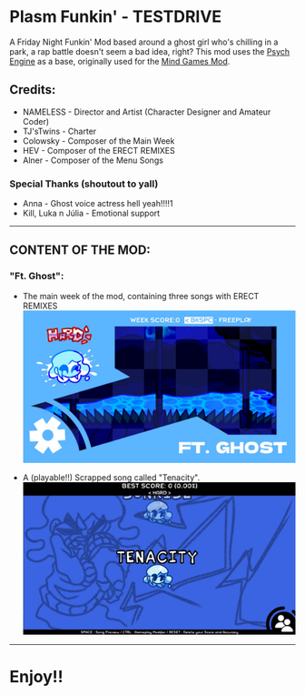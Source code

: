 # Plasm Funkin' - TESTDRIVE
A Friday Night Funkin' Mod based around a ghost girl who's chilling in a park, a rap battle doesn't seem a bad idea, right?
This mod uses the [Psych Engine](https://github.com/ShadowMario/FNF-PsychEngine) as a base, originally used for the [Mind Games Mod](https://gamebanana.com/mods/301107).

## Credits:
* NAMELESS - Director and Artist (Character Designer and Amateur Coder)
* TJ'sTwins - Charter
* Colowsky - Composer of the Main Week
* HEV - Composer of the ERECT REMIXES
* Alner - Composer of the Menu Songs

### Special Thanks (shoutout to yall)
* Anna - Ghost voice actress hell yeah!!!!1
* Kill, Luka n Júlia - Emotional support
_____________________________________

## CONTENT OF THE MOD:
### "Ft. Ghost":
  * The main week of the mod, containing three songs with ERECT REMIXES
![](https://github.com/NamelessFNF/Plasm-Funkin-Source-Code/blob/main/docs/Menu.jpg)

  * A (playable!!) Scrapped song called "Tenacity".
![](https://github.com/NamelessFNF/Plasm-Funkin-Source-Code/blob/main/docs/TenacityYY!.jpg)

_____________________________________

# Enjoy!!
